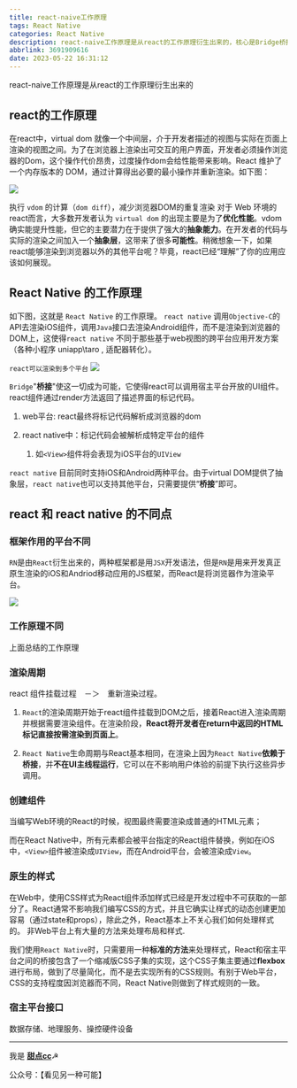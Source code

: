 ```yaml
---
title: react-naive工作原理
tags: React Native
categories: React Native
description: react-naive工作原理是从react的工作原理衍生出来的，核心是Bridge桥接、vDom。
abbrlink: 3691909616
date: 2023-05-22 16:31:12
---
```


react-naive工作原理是从react的工作原理衍生出来的

## react的工作原理

在react中，virtual dom 就像一个中间层，介于开发者描述的视图与实际在页面上渲染的视图之间。为了在浏览器上渲染出可交互的用户界面，开发者必须操作浏览器的Dom，这个操作代价昂贵，过度操作dom会给性能带来影响。React 维护了一个内存版本的 DOM，通过计算得出必要的最小操作并重新渲染。如下图：

![](https://pic1.imgdb.cn/item/646b28dfe03e90d874c5b31b.jpg)

执行 `vdom` 的计算（`dom diff`），减少浏览器DOM的重复渲染
对于 Web 环境的react而言，大多数开发者认为 `virtual dom` 的出现主要是为了**优化性能**。vdom确实能提升性能，但它的主要潜力在于提供了强大的**抽象能力**。在开发者的代码与实际的渲染之间加入一个**抽象层**，这带来了很多**可能性**。稍微想象一下，如果react能够渲染到浏览器以外的其他平台呢？毕竟，react已经“理解”了你的应用应该如何展现。

## React Native 的工作原理

如下图，这就是 `React Native` 的工作原理。 `react native` 调用`Objective-C`的API去渲染iOS组件，调用`Java`接口去渲染Android组件，而不是渲染到浏览器的DOM上，这使得`react native` 不同于那些基于web视图的跨平台应用开发方案（各种小程序 uniapp\taro , 适配器转化）。

`react可以渲染到多个平台`
![](https://pic1.imgdb.cn/item/646b28ebe03e90d874c5be4f.jpg)

`Bridge`"**桥接**"使这一切成为可能，它使得react可以调用宿主平台开放的UI组件。react组件通过render方法返回了描述界面的标记代码。

1. web平台: react最终将标记代码解析成浏览器的dom

2. react native中：标记代码会被解析成特定平台的组件
   1. 如`<View>`组件将会表现为iOS平台的`UIView`

`react native` 目前同时支持iOS和Android两种平台。由于virtual DOM提供了抽象层，`react native`也可以支持其他平台，只需要提供“**桥接**”即可。

## react 和 react native 的不同点

### 框架作用的平台不同

`RN`是由`React`衍生出来的，两种框架都是用`JSX`开发语法，但是`RN`是用来开发真正原生渲染的iOS和Andriod移动应用的JS框架，而React是将浏览器作为渲染平台。

![](https://pic1.imgdb.cn/item/646b2904e03e90d874c5ec24.jpg)

### 工作原理不同

上面总结的工作原理

### 渲染周期

react 组件挂载过程　－＞　重新渲染过程。

1. `React`的渲染周期开始于react组件挂载到DOM之后，接着React进入渲染周期并根据需要渲染组件。在渲染阶段，**React将开发者在return中返回的HTML标记直接按需渲染到页面上**。

2. `React Native`生命周期与React基本相同，在渲染上因为`React Native`**依赖于桥接**，并**不在UI主线程运行**，它可以在不影响用户体验的前提下执行这些异步调用。

### 创建组件

当编写Web环境的React的时候，视图最终需要渲染成普通的HTML元素；

而在React Native中，所有元素都会被平台指定的React组件替换，例如在iOS中，`<View>`组件被渲染成`UIView`，而在Android平台，会被渲染成`View`。

### 原生的样式

在Web中，使用CSS样式为React组件添加样式已经是开发过程中不可获取的一部分了。React通常不影响我们编写CSS的方式，并且它确实让样式的动态创建更加容易（通过state和props），除此之外，React基本上不关心我们如何处理样式的。
非Web平台上有大量的方法来处理布局和样式.

我们使用`React Native`时，只需要用一种**标准的方法**来处理样式，React和宿主平台之间的桥接包含了一个缩减版CSS子集的实现，这个CSS子集主要通过**flexbox**进行布局，做到了尽量简化，而不是去实现所有的CSS规则。有别于Web平台，CSS的支持程度因浏览器而不同，React Native则做到了样式规则的一致。

### 宿主平台接口

数据存储、地理服务、操控硬件设备

---

我是 [**甜点cc**](https://blog.i-xiao.space/)☭

公众号：【看见另一种可能】